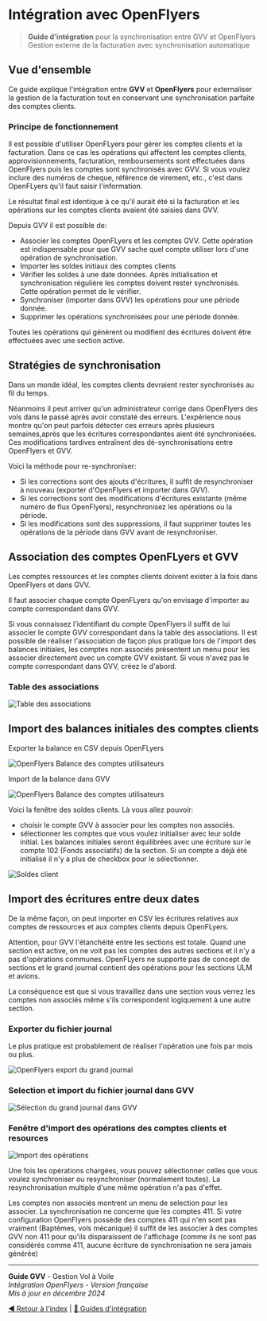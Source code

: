 # Intégration avec OpenFlyers

> **Guide d'intégration** pour la synchronisation entre GVV et OpenFlyers  
> Gestion externe de la facturation avec synchronisation automatique

## Vue d'ensemble

Ce guide explique l'intégration entre **GVV** et **OpenFlyers** pour externaliser la gestion de la facturation tout en conservant une synchronisation parfaite des comptes clients.

### Principe de fonctionnement

Il est possible d'utiliser OpenFLyers pour gérer les comptes clients et la facturation. Dans ce cas les opérations qui affectent les comptes clients, approvisionnements, facturation, remboursements sont effectuées dans OpenFlyers puis les comptes sont synchronisés avec GVV. Si vous voulez inclure des numéros de cheque, référence de virement, etc., c'est dans OpenFLyers qu'il faut saisir l'information.

Le résultat final est identique à ce qu'il aurait été si la facturation et les opérations sur les comptes clients avaient été saisies dans GVV.

Depuis GVV il est possible de:
* Associer les comptes OpenFLyers et les comptes GVV. Cette opération est indispensable pour que GVV sache quel compte utiliser lors d'une opération de synchronisation.
* Importer les soldes initiaux des comptes clients
* Vérifier les soldes à une date données. Après initialisation et synchronisation régulière les comptes doivent rester synchronisés. Cette opération permet de le vérifier.
* Synchroniser (importer dans GVV) les opérations pour une période donnée.
* Supprimer les opérations synchronisées pour une période donnée.

Toutes les opérations qui génèrent ou modifient des écritures doivent être effectuées avec une section active.

## Stratégies de synchronisation

Dans un monde idéal, les comptes clients devraient rester synchronisés au fil du temps.

Néanmoins il peut arriver qu'un administrateur corrige dans OpenFlyers des vols dans le passé après avoir constaté des erreurs. L'expérience nous montre qu'on peut parfois détecter ces erreurs après plusieurs semaines,après que les écritures correspondantes aient été synchronisées. Ces modifications tardives entraînent des dé-synchronisations entre OpenFlyers et GVV.

Voici la méthode pour re-synchroniser:

* Si les corrections sont des ajouts d'écritures, il suffit de resynchroniser à nouveau (exporter d'OpenFlyers et importer dans GVV).
* Si les corrections sont des modifications d'écritures existante (même numéro de flux OpenFlyers), resynchronisez les opérations ou la période.
* Si les modifications sont des suppressions, il faut supprimer toutes les opérations de la période dans GVV avant de resynchroniser.


## Association des comptes OpenFLyers et GVV

Les comptes ressources et les comptes clients doivent exister à la fois dans OpenFlyers et dans GVV.

Il faut associer chaque compte OpenFLyers qu'on envisage d'importer au compte correspondant dans GVV.

Si vous connaissez l'identifiant du compte OpenFlyers il suffit de lui associer le compte GVV correspondant dans la table des associations. Il est possible de réaliser l'association de façon plus pratique lors de l'import des balances initiales, les comptes non associés présentent un menu pour les associer directement avec un compte GVV existant. Si vous n'avez pas le compte correspondant dans GVV, créez le d'abord.

### Table des associations
![Table des associations](../images/table_associations_of.png)

## Import des balances initiales des comptes clients

Exporter la balance en CSV depuis OpenFLyers

![OpenFlyers Balance des comptes utilisateurs](../images/export_balance_users.png)

Import de la balance dans GVV

![OpenFlyers Balance des comptes utilisateurs](../images/select_balance_import.png)

Voici la fenêtre des soldes clients. Là vous allez pouvoir:
* choisir le compte GVV à associer pour les comptes non associés.
* sélectionner les comptes que vous voulez initialiser avec leur solde initial. Les balances initiales seront équilibrées avec une écriture sur le compte 102 (Fonds associatifs) de la section. Si un compte a déjà été initialisé il n'y a plus de checkbox pour le sélectionner.

![Soldes client](../images/soldes_client.png)

## Import des écritures entre deux dates

De la même façon, on peut importer en CSV les écritures relatives aux comptes de ressources et aux comptes clients depuis OpenFLyers.

Attention, pour GVV l'étanchéité entre les sections est totale. Quand une section est active, on ne voit pas les comptes des autres sections et il n'y a pas d'opérations communes. OpenFLyers ne supporte pas de concept de sections et le grand journal contient des opérations pour les sections ULM et avions. 

La conséquence est que si vous travaillez dans une section vous verrez les comptes non associés même s'ils correspondent logiquement à une autre section.

### Exporter du fichier journal

Le plus pratique est probablement de réaliser l'opération une fois par mois ou plus.

![OpenFlyers export du grand journal](../images/export_grand_journal.png)

### Selection et import du fichier journal dans GVV

![Sélection du grand journal dans GVV](../images/select_grand_journal.png)

### Fenêtre d'import des opérations des comptes clients et resources

![Import des opérations](../images/import_operations.png)

Une fois les opérations chargées, vous pouvez sélectionner celles que vous voulez synchroniser ou resynchroniser (normalement toutes). La resynchronisation multiple d'une même opération n'a pas d'effet.

Les comptes non associés montrent un menu de selection pour les associer. La synchronisation ne concerne que les comptes 411. Si votre configuration OpenFlyers possède des comptes 411 qui n'en sont pas vraiment (Baptêmes, vols mécanique) il suffit de les associer à des comptes GVV non 411 pour qu'ils disparaissent de l'affichage (comme ils ne sont pas considérés comme 411, aucune écriture de synchronisation ne sera jamais générée)

---

**Guide GVV** - Gestion Vol à Voile  
*Intégration OpenFlyers - Version française*  
*Mis à jour en décembre 2024*

[◀ Retour à l'index](fr/README.md) | [🔗 Guides d'intégration](README.md#-guides-dintégration)
